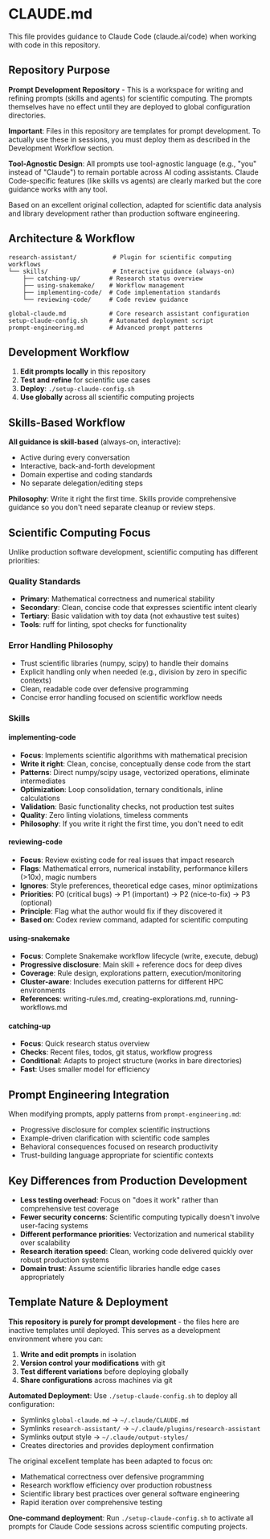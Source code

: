 # CLAUDE.md

This file provides guidance to Claude Code (claude.ai/code) when working with code in this repository.

## Repository Purpose
**Prompt Development Repository** - This is a workspace for writing and refining prompts (skills and agents) for scientific computing. The prompts themselves have no effect until they are deployed to global configuration directories.

**Important**: Files in this repository are templates for prompt development. To actually use these in sessions, you must deploy them as described in the Development Workflow section.

**Tool-Agnostic Design**: All prompts use tool-agnostic language (e.g., "you" instead of "Claude") to remain portable across AI coding assistants. Claude Code-specific features (like skills vs agents) are clearly marked but the core guidance works with any tool.

Based on an excellent original collection, adapted for scientific data analysis and library development rather than production software engineering.

## Architecture & Workflow
```
research-assistant/          # Plugin for scientific computing workflows
└── skills/                  # Interactive guidance (always-on)
    ├── catching-up/        # Research status overview
    ├── using-snakemake/    # Workflow management
    ├── implementing-code/  # Code implementation standards
    └── reviewing-code/     # Code review guidance

global-claude.md            # Core research assistant configuration
setup-claude-config.sh      # Automated deployment script
prompt-engineering.md       # Advanced prompt patterns
```

## Development Workflow
1. **Edit prompts locally** in this repository
2. **Test and refine** for scientific use cases
3. **Deploy**: `./setup-claude-config.sh`
4. **Use globally** across all scientific computing projects

## Skills-Based Workflow

**All guidance is skill-based** (always-on, interactive):
- Active during every conversation
- Interactive, back-and-forth development
- Domain expertise and coding standards
- No separate delegation/editing steps

**Philosophy**: Write it right the first time. Skills provide comprehensive guidance so you don't need separate cleanup or review steps.

## Scientific Computing Focus
Unlike production software development, scientific computing has different priorities:

### Quality Standards
- **Primary**: Mathematical correctness and numerical stability
- **Secondary**: Clean, concise code that expresses scientific intent clearly
- **Tertiary**: Basic validation with toy data (not exhaustive test suites)
- **Tools**: ruff for linting, spot checks for functionality

### Error Handling Philosophy
- Trust scientific libraries (numpy, scipy) to handle their domains
- Explicit handling only when needed (e.g., division by zero in specific contexts)
- Clean, readable code over defensive programming
- Concise error handling focused on scientific workflow needs

### Skills

#### implementing-code
- **Focus**: Implements scientific algorithms with mathematical precision
- **Write it right**: Clean, concise, conceptually dense code from the start
- **Patterns**: Direct numpy/scipy usage, vectorized operations, eliminate intermediates
- **Optimization**: Loop consolidation, ternary conditionals, inline calculations
- **Validation**: Basic functionality checks, not production test suites
- **Quality**: Zero linting violations, timeless comments
- **Philosophy**: If you write it right the first time, you don't need to edit

#### reviewing-code
- **Focus**: Review existing code for real issues that impact research
- **Flags**: Mathematical errors, numerical instability, performance killers (>10x), magic numbers
- **Ignores**: Style preferences, theoretical edge cases, minor optimizations
- **Priorities**: P0 (critical bugs) → P1 (important) → P2 (nice-to-fix) → P3 (optional)
- **Principle**: Flag what the author would fix if they discovered it
- **Based on**: Codex review command, adapted for scientific computing

#### using-snakemake
- **Focus**: Complete Snakemake workflow lifecycle (write, execute, debug)
- **Progressive disclosure**: Main skill + reference docs for deep dives
- **Coverage**: Rule design, explorations pattern, execution/monitoring
- **Cluster-aware**: Includes execution patterns for different HPC environments
- **References**: writing-rules.md, creating-explorations.md, running-workflows.md

#### catching-up
- **Focus**: Quick research status overview
- **Checks**: Recent files, todos, git status, workflow progress
- **Conditional**: Adapts to project structure (works in bare directories)
- **Fast**: Uses smaller model for efficiency

## Prompt Engineering Integration
When modifying prompts, apply patterns from `prompt-engineering.md`:
- Progressive disclosure for complex scientific instructions
- Example-driven clarification with scientific code samples
- Behavioral consequences focused on research productivity
- Trust-building language appropriate for scientific contexts

## Key Differences from Production Development
- **Less testing overhead**: Focus on "does it work" rather than comprehensive test coverage
- **Fewer security concerns**: Scientific computing typically doesn't involve user-facing systems
- **Different performance priorities**: Vectorization and numerical stability over scalability
- **Research iteration speed**: Clean, working code delivered quickly over robust production systems
- **Domain trust**: Assume scientific libraries handle edge cases appropriately

## Template Nature & Deployment
**This repository is purely for prompt development** - the files here are inactive templates until deployed. This serves as a development environment where you can:

1. **Write and edit prompts** in isolation
2. **Version control your modifications** with git
3. **Test different variations** before deploying globally
4. **Share configurations** across machines via git

**Automated Deployment**: Use `./setup-claude-config.sh` to deploy all configuration:
- Symlinks `global-claude.md` → `~/.claude/CLAUDE.md`
- Symlinks `research-assistant/` → `~/.claude/plugins/research-assistant`
- Symlinks output style → `~/.claude/output-styles/`
- Creates directories and provides deployment confirmation

The original excellent template has been adapted to focus on:
- Mathematical correctness over defensive programming
- Research workflow efficiency over production robustness
- Scientific library best practices over general software engineering
- Rapid iteration over comprehensive testing

**One-command deployment**: Run `./setup-claude-config.sh` to activate all prompts for Claude Code sessions across scientific computing projects.
